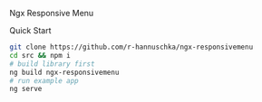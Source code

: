 Ngx Responsive Menu

Quick Start

```bash
git clone https://github.com/r-hannuschka/ngx-responsivemenu
cd src && npm i
# build library first
ng build ngx-responsivemenu
# run example app
ng serve 
```
